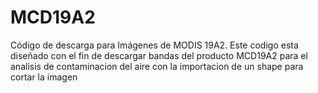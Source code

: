 # MCD19A2
Código de descarga para Imágenes de MODIS 19A2. 
Este codigo esta diseñado con el fin de descargar bandas del producto MCD19A2 para el analisis de contaminacion del aire con la importacion de un shape para cortar la imagen 
